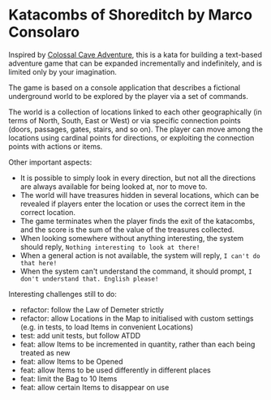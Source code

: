 # Katacombs of Shoreditch by Marco Consolaro

Inspired by [Colossal Cave Adventure](https://en.wikipedia.org/wiki/Colossal_Cave_Adventure), this is a kata for building a text-based adventure game that can be expanded incrementally and indefinitely, and is limited only by your imagination.

The game is based on a console application that describes a fictional underground world to be explored by the player via a set of commands.

The world is a collection of locations linked to each other geographically (in terms of North, South, East or West) or via specific connection points (doors, passages, gates, stairs, and so on). The player can move among the locations using cardinal points for directions, or exploiting the connection points with actions or items.

Other important aspects:

- It is possible to simply look in every direction, but not all the directions are always available for being looked at, nor to move to.
- The world will have treasures hidden in several locations, which can be revealed if players enter the location or uses the correct item in the correct location.
- The game terminates when the player finds the exit of the katacombs, and the score is the sum of the value of the treasures collected.
- When looking somewhere without anything interesting, the system should reply, `Nothing interesting to look at there!`
- When a general action is not available, the system will reply, `I can't do that here!`
- When the system can't understand the command, it should prompt, `I don't understand that. English please!`

Interesting challenges still to do:

- refactor: follow the Law of Demeter strictly
- refactor: allow Locations in the Map to initialised with custom settings (e.g. in tests, to load Items in convenient Locations)
- test: add unit tests, but follow ATDD
- feat: allow Items to be incremented in quantity, rather than each being treated as new
- feat: allow Items to be Opened
- feat: allow Items to be used differently in different places
- feat: limit the Bag to 10 Items
- feat: allow certain Items to disappear on use
